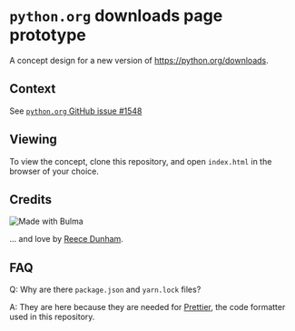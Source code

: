 # `python.org` downloads page prototype

A concept design for a new version of https://python.org/downloads.

## Context

See [`python.org` GitHub issue #1548](https://github.com/python/pythondotorg/issues/1548)

## Viewing

To view the concept, clone this repository, and open `index.html` in the browser of your choice.

## Credits

![Made with Bulma](https://bulma.io/images/made-with-bulma.png)

... and love by [Reece Dunham](https://rdil.rocks/).

## FAQ

Q: Why are there `package.json` and `yarn.lock` files?

A: They are here because they are needed for [Prettier](https://prettier.io/), the code formatter used in this repository.
